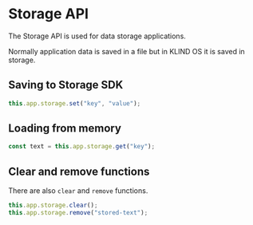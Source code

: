 # Storage API

The Storage API is used for data storage applications.

Normally application data is saved in a file but in KLIND OS it is saved in storage.


## Saving to Storage SDK

```javascript
this.app.storage.set("key", "value");
```

## Loading from memory

```javascript
const text = this.app.storage.get("key");
```

## Clear and remove functions

There are also `clear` and `remove` functions.

```javascript
this.app.storage.clear();
this.app.storage.remove("stored-text");
```
